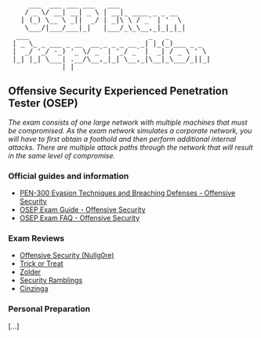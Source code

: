 <pre>
     ___  ___ ___ ___   ___                      
    / _ \/ __| __| _ \ | __|_ ____ _ _ __        
   | (_) \__ \ _||  _/ | _|\ \ / _` | '  \       
    \___/|___/___|_|   |___/_\_\__,_|_|_|_|      
  ___                             _   _          
 | _ \_ _ ___ _ __  __ _ _ _ __ _| |_(_)___ _ _  
 |  _/ '_/ -_) '_ \/ _` | '_/ _` |  _| / _ \ ' \ 
 |_| |_| \___| .__/\__,_|_| \__,_|\__|_\___/_||_|
             |_|                                 
</pre>

## Offensive Security Experienced Penetration Tester (OSEP)
_The exam consists of one large network with multiple machines that must be compromised. As the exam network simulates a corporate network, you will have to first obtain a foothold and then perform additional internal attacks. There are multiple attack paths through the network that will result in the same level of compromise._

### Official guides and information
- [PEN-300 Evasion Techniques and Breaching Defenses - Offensive Security](https://www.offensive-security.com/pen300-osep/)
- [OSEP Exam Guide - Offensive Security](https://help.offensive-security.com/hc/en-us/articles/360050293792-OSEP-Exam-Guide)
- [OSEP Exam FAQ - Offensive Security](https://help.offensive-security.com/hc/en-us/articles/360049781352-OSEP-Exam-FAQ)

### Exam Reviews
- [Offensive Security (Nullg0re)](https://www.offensive-security.com/offsec/pen300-osep-review-nullg0re/)
- [Trick or Treat](https://tento.hatenablog.com/entry/2021/05/26/201606)
- [Zolder](https://zolder.io/pen-300-osep-review/)
- [Security Ramblings](https://casvancooten.com/posts/2021/03/getting-the-osep-certification-evasion-techniques-and-breaching-defenses-pen-300-course-review/)
- [Cinzinga](https://cinzinga.com/OSEP-PEN-300-Review/)

### Personal Preparation

[...]
